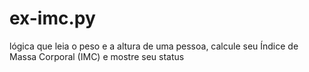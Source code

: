 # ex-imc.py
 lógica que leia o peso e a altura de uma pessoa, calcule seu Índice de Massa Corporal (IMC) e mostre seu status
